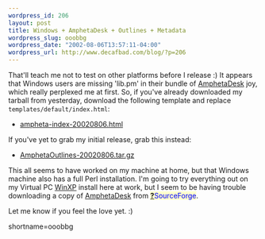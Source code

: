 ```yaml
--- 
wordpress_id: 206
layout: post
title: Windows + AmphetaDesk + Outlines + Metadata
wordpress_slug: ooobbg
wordpress_date: "2002-08-06T13:57:11-04:00"
wordpress_url: http://www.decafbad.com/blog/?p=206
---
```

<p>That'll teach me not to test on other platforms before I release :)  It appears that Windows users are missing 'lib.pm' in their bundle of <a href="http://www.decafbad.com/twiki/bin/view/Main/AmphetaDesk">AmphetaDesk</a> joy, which really perplexed me at first.  So, if you've already downloaded my tarball from yesterday, download the following template and replace <code>templates/default/index.html</code>:<ul><li><a href="http://www.decafbad.com/gems/ampheta-index-20020806.html">ampheta-index-20020806.html</a></li></ul>If you've yet to grab my initial release, grab this instead:<ul><li><a href="http://www.decafbad.com/gems/AmphetaOutlines-20020806.tar.gz">AmphetaOutlines-20020806.tar.gz</a></li></ul>This all seems to have worked on my machine at home, but that Windows machine also has a full Perl installation.  I'm going to try everything out on my Virtual PC <a href="http://www.decafbad.com/twiki/bin/view/Main/WinXP">WinXP</a> install here at work, but I seem to be having trouble downloading a copy of <a href="http://www.decafbad.com/twiki/bin/view/Main/AmphetaDesk">AmphetaDesk</a> from <span style='background : #FFFFCE;'><a href="http://www.decafbad.com/twiki/bin/edit/Main/SourceForge?topicparent=Main.FilterData"><b>?</b></a><font color="#0000FF">SourceForge</font></span>.</p>
<p>Let me know if you feel the love yet.  :)</p>
<!--more-->
shortname=ooobbg
